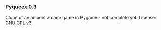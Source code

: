 ### Pyqueex 0.3

Clone of an ancient arcade game in Pygame - not complete yet.
License: GNU GPL v3.
